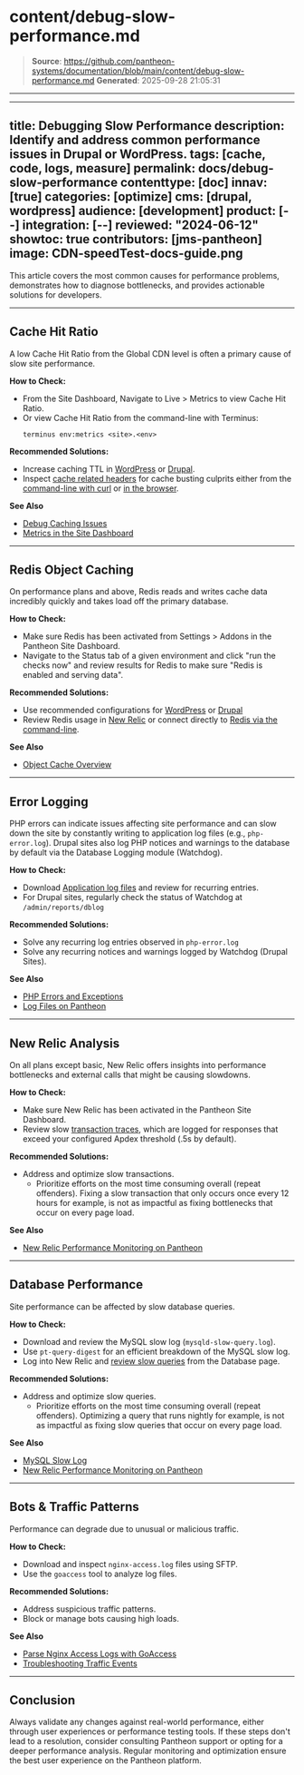 # content/debug-slow-performance.md

> **Source**: https://github.com/pantheon-systems/documentation/blob/main/content/debug-slow-performance.md
> **Generated**: 2025-09-28 21:05:31

---

---
title: Debugging Slow Performance
description: Identify and address common performance issues in Drupal or WordPress.
tags: [cache, code, logs, measure]
permalink: docs/debug-slow-performance
contenttype: [doc]
innav: [true]
categories: [optimize]
cms: [drupal, wordpress]
audience: [development]
product: [--]
integration: [--]
reviewed: "2024-06-12"
showtoc: true
contributors: [jms-pantheon]
image: CDN-speedTest-docs-guide.png
---

This article covers the most common causes for performance problems, demonstrates how to diagnose bottlenecks, and provides actionable solutions for developers.
___
## Cache Hit Ratio
A low Cache Hit Ratio <Popover title="Cache Hit Ratio" content="Serving requests from cache rather than by the CMS allows visitors to experience a faster response and removes load from the site's server resources. <a href='/metrics#cache-hit-ratio'> Read more</a>." />  from the Global CDN level is often a primary cause of slow site performance.

**How to Check:**
- From the Site Dashboard, Navigate to Live > Metrics to view Cache Hit Ratio.
- Or view Cache Hit Ratio from the command-line with Terminus:
  ```bash{promptUser: user}
  terminus env:metrics <site>.<env>
  ```

**Recommended Solutions:**
- Increase caching TTL in [WordPress](/guides/wordpress-configurations/wordpress-cache-plugin#pantheon-page-cache-plugin-configuration) or [Drupal](/drupal-cache#caching).
- Inspect [cache related headers](/debug-cache/#cache-related-headers) for cache busting culprits either from the [command-line with curl](/debug-cache#debug-caching-issues) or [in the browser](/guides/global-cdn/test-global-cdn-caching/#test-global-cdn-with-browser-headers).

**See Also**
- [Debug Caching Issues](/debug-cache)
- [Metrics in the Site Dashboard](/metrics#cache-hit-ratio)
___

## Redis Object Caching
On performance plans and above, Redis reads and writes cache data incredibly quickly and takes load off the primary database.

**How to Check:**
- Make sure Redis has been activated from Settings > Addons in the Pantheon Site Dashboard.
- Navigate to the Status tab of a given environment and click "run the checks now" and review results for Redis to make sure "Redis is enabled and serving data".

**Recommended Solutions:**
- Use recommended configurations for [WordPress](/object-cache/wordpress) or [Drupal](/object-cache/drupal)  
- Review Redis usage in [New Relic](/guides/new-relic) or connect directly to [Redis via the command-line](/object-cache/cli).

**See Also**
- [Object Cache Overview](/object-cache)
___

## Error Logging
PHP errors can indicate issues affecting site performance and can slow down the site by constantly writing to application log files (e.g., `php-error.log`). Drupal sites also log PHP notices and warnings to the database by default via the Database Logging module (Watchdog).

**How to Check:**
- Download [Application log files](/guides/logs-pantheon/access-logs#application-log-files) and review for recurring entries.
- For Drupal sites, regularly check the status of Watchdog at `/admin/reports/dblog`

**Recommended Solutions:**
- Solve any recurring log entries observed in `php-error.log`
- Solve any recurring notices and warnings logged by Watchdog (Drupal Sites).

**See Also**
- [PHP Errors and Exceptions](/guides/php/php-errors)
- [Log Files on Pantheon](/guides/logs-pantheon)
___

## New Relic Analysis
On all plans except basic, New Relic offers insights into performance bottlenecks and external calls that might be causing slowdowns.

**How to Check:**
- Make sure New Relic has been activated in the Pantheon Site Dashboard.
- Review slow [transaction traces](https://docs.newrelic.com/docs/apm/transactions/transaction-traces/introduction-transaction-traces/), which are logged for responses that exceed your configured Apdex threshold (.5s by default).

**Recommended Solutions:**
- Address and optimize slow transactions.
  - Prioritize efforts on the most time consuming overall (repeat offenders). Fixing a slow transaction that only occurs once every 12 hours for example, is not as impactful as fixing bottlenecks that occur on every page load.

**See Also**
- [New Relic Performance Monitoring on Pantheon](/guides/new-relic)
___
## Database Performance
Site performance can be affected by slow database queries.

**How to Check:**
- Download and review the MySQL slow log (`mysqld-slow-query.log`).
- Use `pt-query-digest` for an efficient breakdown of the MySQL slow log.
- Log into New Relic and [review slow queries](https://docs.newrelic.com/docs/apm/apm-ui-pages/monitoring/view-slow-query-details/) from the Database page.

**Recommended Solutions:**
- Address and optimize slow queries.
  - Prioritize efforts on the most time consuming overall (repeat offenders). Optimizing a query that runs nightly for example, is not as impactful as fixing slow queries that occur on every page load.

**See Also**
- [MySQL Slow Log](/guides/mariadb-mysql/mysql-slow-log)
- [New Relic Performance Monitoring on Pantheon](/guides/new-relic)

___

## Bots & Traffic Patterns
Performance can degrade due to unusual or malicious traffic.

**How to Check:**
- Download and inspect `nginx-access.log` files using SFTP.
- Use the `goaccess` tool to analyze log files.

**Recommended Solutions:**
- Address suspicious traffic patterns.
- Block or manage bots causing high loads.

**See Also**
- [Parse Nginx Access Logs with GoAccess](/guides/logs-pantheon/nginx-access-logs)
- [Troubleshooting Traffic Events](/guides/account-mgmt/traffic/remedy)
___



## Conclusion

Always validate any changes against real-world performance, either through user experiences or performance testing tools. If these steps don't lead to a resolution, consider consulting Pantheon support or opting for a deeper performance analysis. Regular monitoring and optimization ensure the best user experience on the Pantheon platform.
